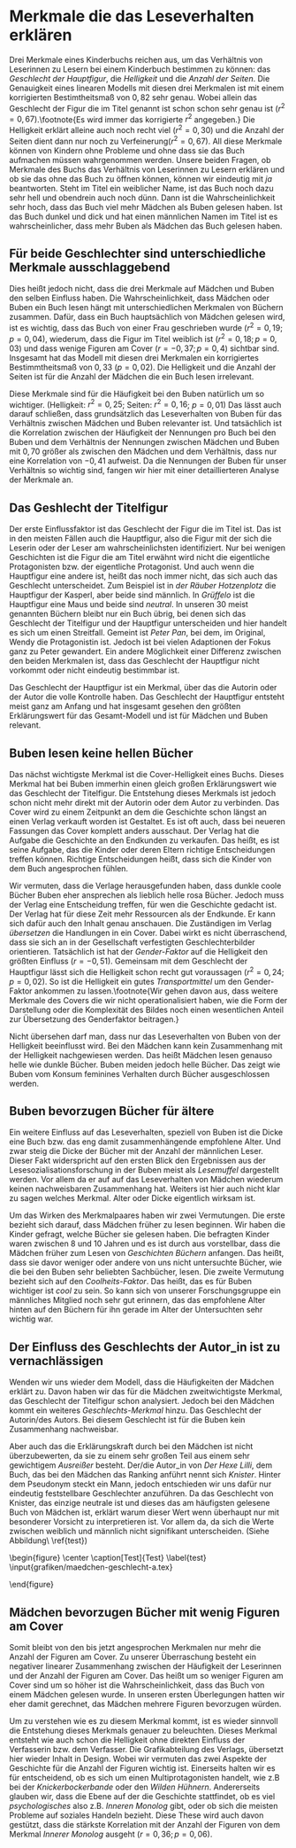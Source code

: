 Merkmale die das Leseverhalten erklären
=======================================

<!-- 
Welche Merkmale erklären das Verhältnis von Leserinnen am besten?
Welche Merkmale erklären den m/w-Faktor am besten?
Welche Merkmale erklären die unterschiedliche Auswahl von Büchern bei Mädchen und Buben am besten?
Welche Merkmale eine Buchs erklären warum es eher Mädchen oder Buben lesen?
Was macht ein Mädchenbuch zu einem Mädchenbuch?



Wir haben also festgestellt, dass es einen tendenziellen Zusammenhang zwischen dem Verhalten das die Lesenden beim Lesen durchleben und deren Geschlecht gibt.

Das heißt mit dem Anteil der Leserinnen steigt die Wahrscheinlichkeit das die Handlungen die die Leserinnen mit erleben feminin sind.

Doch uns stellt sich nun die Frage: Woher wissen unsere Leserinnen und Leser, dass sie ein gewisses Buch lesen *dürfen* und ein anderes nicht? Gibt es Merkmale eines Buchs, die auch Kinder einfach festellen können, die das Verhältnis von Leserinnen zu Lesern erklären?
Und wenn es Merkmale gibt, wie viel können diese Merkmale erklären?
Indirekt heißt das, wie groß muss der Einfluss von, von uns nicht gemessen Merkmalen auf das Verhältnis von Lerserinnen zu Lesern sein?
Wir denken dabei hautpsächlich an Beeinflussung durch Gleichaltrige, ältere Geschwister und Eltern, Werbung und Verkaufsstrategien und natürlich Merkmale des Buchs die wir nicht gemessen haben.
Ob das Buch von den Kindern selbst oder durch eine andere Person ausgesucht wird ist für uns irrelevant.

Zu erst müssen wir uns fragen, was denn überhaupt von uns Messbare Merkmale eines Buchs sind. Dann müssen wir uns fragen, wie es zu diesen Merkmalen kommt und wie sie die Leserinnen und Leser oder andere Merkmale beeinflussen könnte.
Danach messen wir mit Hilfe eines linearen Models den Einfluss der Merkmale.

Stellen wir uns vor, wir nähern uns einem Buch ganz langsam von weit weg. Je nach dem, wie es liegt nehmen wir als erstes die *Dicke* oder die *Farbe* wahr.
Somit haben wir unsere ersten Merkmale.

### Dicke

Die Dicke eines Buchs ist von der Anzahl der Seiten abhängig.
Deswegen ist sie für uns gut zu messen.
Sie hängt von der Länge der Geschichte ab die erzählt wird.
Diese hängt gerade bei Kindergeschichten stark mit dem Zielpublikum, also für wen die Geschichten gedacht sind, zusammen.

 -->



Drei Merkmale eines Kinderbuchs reichen aus, um das Verhältnis von Leserinnen zu Lesern bei einem Kinderbuch bestimmen zu können: das *Geschlecht der Hauptfigur*, die *Helligkeit* und die *Anzahl der Seiten*.
Die Genauigkeit eines linearen Modells mit diesen drei Merkmalen ist mit einem korrigierten Bestimtheitsmaß von $0{,}82$ sehr genau.
Wobei allein das Geschlecht der Figur die im Titel genannt ist schon schon sehr genau ist ($r^2=0{,}67$).\footnote{Es wird immer das korrigierte $r^2$ angegeben.}
Die Helligkeit erklärt alleine auch noch recht viel  ($r^2=0{,}30$) und die Anzahl der Seiten dient dann nur noch zu Verfeinerung($r^2=0{,}67$).
All diese Merkmale können von Kindern ohne Probleme und ohne dass sie das Buch aufmachen müssen wahrgenommen werden.
Unsere beiden Fragen, ob Merkmale des Buchs das Verhältnis von Leserinnen zu Lesern erklären und ob sie das ohne das Buch zu öffnen können, können wir eindeutig mit *ja* beantworten.
Steht im Titel ein weiblicher Name, ist das Buch noch dazu sehr hell und obendrein auch noch dünn.
Dann ist die Wahrscheinlichkeit sehr hoch, dass das Buch viel mehr Mädchen als Buben gelesen haben.
Ist das Buch dunkel und dick und hat einen männlichen Namen im Titel ist es wahrscheinlicher, dass mehr Buben als Mädchen das Buch gelesen haben.

Für beide Geschlechter sind unterschiedliche Merkmale ausschlaggebend
---------------------------------------------------------------------

Dies heißt jedoch nicht, dass die drei Merkmale auf Mädchen und Buben den selben Einfluss haben.
Die Wahrscheinlichkeit, dass Mädchen oder Buben ein Buch lesen hängt mit unterschiedlichen Merkmalen von Büchern zusammen.
Dafür, dass ein Buch hauptsächlich von Mädchen gelesen wird, ist es wichtig, dass das Buch von einer Frau geschrieben wurde ($r^2=0{,}19; p=0{,}04$), wiederum, dass die Figur im Titel weiblich ist ($r^2=0{,}18; p=0{,}03$) und dass wenige Figuren am Cover ($r=-0{,}37; p=0{,}4$) sichtbar sind.
Insgesamt hat das Modell mit diesen drei Merkmalen ein korrigiertes Bestimmtheitsmaß von $0{,}33$ ($p=0{,}02$).
Die Helligkeit und die Anzahl der Seiten ist für die Anzahl der Mädchen die ein Buch lesen irrelevant.

Diese Merkmale sind für die Häufigkeit bei den Buben natürlich um so wichtiger. (Helligkeit: $r^2=0{,}25$; Seiten: $r^2=0{,}16$; $p=0{,}01$)
Das lässt auch darauf schließen, dass grundsätzlich das Leseverhalten von Buben für das Verhältnis zwischen Mädchen und Buben relevanter ist.
Und tatsächlich ist die Korrelation zwischen der Häufigkeit der Nennungen pro Buch bei den Buben und dem Verhältnis der Nennungen zwischen Mädchen und Buben mit $0{,}70$ größer als zwischen den Mädchen und dem Verhältnis, dass nur eine Korrelation von $-0{,}41$ aufweist.
Da die Nennungen der Buben für unser Verhältnis so wichtig sind, fangen wir hier mit einer detaillierteren Analyse der Merkmale an.

Das Geshlecht der Titelfigur
----------------------------

Der erste Einflussfaktor ist das Geschlecht der Figur die im Titel ist. Das ist in den meisten Fällen auch die Hauptfigur, also die Figur mit der sich die Leserin oder der Leser am wahrscheinlichsten identifiziert.
Nur bei wenigen Geschichten ist die Figur die am Titel erwähnt wird nicht die eigentliche Protagonisten bzw. der eigentliche Protagonist. Und auch wenn die Hauptfigur eine andere ist, heißt  das noch immer nicht, das sich auch das Geschlecht unterscheidet. Zum Beispiel ist in *der Räuber Hotzenplotz* die Hauptfigur der Kasperl, aber beide sind männlich. In *Grüffelo* ist die Hauptfigur eine Maus und beide sind *neutral*.
In unseren 30 meist genannten Büchern bleibt nur ein Buch übrig, bei denen sich das Geschlecht der Titelfigur und der Hauptfigur unterscheiden und hier handelt es sich um einen Streitfall.
Gemeint ist *Peter Pan*, bei dem, im Original, Wendy die Protagonistin ist. Jedoch ist bei vielen Adaptionen der Fokus ganz zu Peter gewandert.
Ein andere Möglichkeit einer Differenz zwischen den beiden Merkmalen ist, dass das Geschlecht der Hauptfigur nicht vorkommt oder nicht eindeutig bestimmbar ist.

Das Geschlecht der Hauptfigur ist ein Merkmal, über das die Autorin oder der Autor die volle Kontrolle haben.
Das Geschlecht der Hauptfigur entsteht meist ganz am Anfang und hat insgesamt gesehen den größten Erklärungswert für das Gesamt-Modell und ist für Mädchen und Buben relevant.

Buben lesen keine hellen Bücher
-------------------------------

Das nächst wichtigste Merkmal ist die Cover-Helligkeit eines Buchs.
Dieses Merkmal hat bei Buben immerhin einen gleich großen Erklärungswert wie das Geschlecht der Titelfigur.
Die Entstehung dieses Merkmals ist jedoch schon nicht mehr direkt mit der Autorin oder dem Autor zu verbinden.
Das Cover wird zu einem Zeitpunkt an dem die Geschichte schon längst an einen Verlag verkauft worden ist Gestaltet.
Es ist oft auch, dass bei neueren Fassungen das Cover komplett anders ausschaut.
Der Verlag hat die Aufgabe die Geschichte an den Endkunden zu verkaufen.
Das heißt, es ist seine Aufgabe, das die Kinder oder deren Eltern richtige Entscheidungen treffen können.
Richtige Entscheidungen heißt, dass sich die Kinder von dem Buch angesprochen fühlen.

Wir vermuten, dass die Verlage herausgefunden haben, dass dunkle coole Bücher Buben eher ansprechen als lieblich helle rosa Bücher.
Jedoch muss der Verlag eine Entscheidung treffen, für wen die Geschichte gedacht ist.
Der Verlag hat für diese Zeit mehr Ressourcen als der Endkunde.
Er kann sich dafür auch den Inhalt genau anschauen.
Die Zuständigen im Verlag *übersetzen* die Handlungen in ein Cover. Dabei wirkt es nicht überraschend, dass sie sich an in der Gesellschaft verfestigten Geschlechterbilder orientieren.
Tatsächlich ist hat der *Gender-Faktor* auf die Helligkeit den größten Einfluss ($r=-0{,}51$). Gemeinsam mit dem Geschlecht der Hauptfigur lässt sich die Helligkeit schon recht gut voraussagen ($r^2=0{,}24; p=0{,}02$).
So ist die Helligkeit ein gutes *Transportmittel* um den Gender-Faktor ankommen zu lassen.\footnote{Wir gehen davon aus, dass weitere Merkmale des Covers die wir nicht operationalisiert haben, wie die Form der Darstellung oder die Komplexität des Bildes noch einen wesentlichen Anteil zur Übersetzung des Genderfaktor beitragen.}

Nicht übersehen darf man, dass nur das Leseverhalten von Buben von der Helligkeit beeinflusst wird. Bei den Mädchen kann kein Zusammenhang mit der Helligkeit nachgewiesen werden.
Das heißt Mädchen lesen genauso helle wie dunkle Bücher.
Buben meiden jedoch helle Bücher.
Das zeigt wie Buben vom Konsum feminines Verhalten durch Bücher ausgeschlossen werden.

Buben bevorzugen Bücher für ältere
----------------------------------

Ein weitere Einfluss auf das Leseverhalten, speziell von Buben ist die Dicke eine Buch bzw. das eng damit zusammenhängende empfohlene Alter.
Und zwar steig die Dicke der Bücher mit der Anzahl der männlichen Leser.
Dieser Fakt widerspricht auf den ersten Blick den Ergebnissen aus der Lesesozialisationsforschung in der Buben meist als *Lesemuffel* dargestellt werden.
Vor allem da er auf auf das Leseverhalten von Mädchen wiederum keinen nachweisbaren Zusammenhang hat.
Weiters ist hier auch nicht klar zu sagen welches Merkmal.
Alter oder Dicke eigentlich wirksam ist.

Um das Wirken des Merkmalpaares haben wir zwei Vermutungen.
Die erste bezieht sich darauf, dass Mädchen früher zu lesen beginnen. Wir haben die Kinder gefragt, welche Bücher sie gelesen haben. Die befragten Kinder waren zwischen 8 und 10 Jahren und es ist durch aus vorstellbar, dass die Mädchen früher zum Lesen von *Geschichten Büchern* anfangen. Das heißt, dass sie davor weniger oder andere von uns nicht untersuchte Bücher, wie die bei den Buben sehr beliebten Sachbücher, lesen.
Die zweite Vermutung bezieht sich auf den *Coolheits-Faktor*.
Das heißt, das es für Buben wichtiger ist *cool* zu sein.
So kann sich von unserer Forschungsgruppe ein männliches Mitglied noch sehr gut erinnern, das das empfohlene Alter hinten auf den Büchern für ihn gerade im Alter der Untersuchten sehr wichtig war.

Der Einfluss des Geschlechts der Autor_in ist zu vernachlässigen
----------------------------------------------------------------

Wenden wir uns wieder dem Modell, dass die Häufigkeiten der Mädchen erklärt zu.
Davon haben wir das für die Mädchen zweitwichtigste Merkmal, das Geschlecht der Titelfigur schon analysiert.
Jedoch bei den Mädchen kommt ein weiteres *Geschlechts-Merkmal* hinzu. Das Geschlecht der Autorin/des Autors.
Bei diesem Geschlecht ist für die Buben kein Zusammenhang nachweisbar.

Aber auch das die Erklärungskraft durch bei den Mädchen ist nicht überzubewerten, da sie zu einem sehr großen Teil aus einem sehr gewichtigem *Ausreißer* besteht.
Der/die Autor_in von *Der Hexe Lilli*, dem Buch, das bei den Mädchen das Ranking anführt nennt sich *Knister*. Hinter dem Pseudonym steckt ein Mann, jedoch entschieden wir uns dafür nur eindeutig feststellbare Geschlechter anzuführen.
Da das Geschlecht von Knister, das einzige neutrale ist und dieses das am häufigsten gelesene Buch von Mädchen ist, erklärt warum dieser Wert wenn überhaupt nur mit besonderer Vorsicht zu interpretieren ist.
Vor allem da, da sich die Werte zwischen weiblich und männlich nicht signifikant unterscheiden. (Siehe Abbildung\ \ref{test})

\begin{figure}
\center
  \caption[Test]{Test}
  \label{test}
\input{grafiken/maedchen-geschlecht-a.tex}

\end{figure}

Mädchen bevorzugen Bücher mit wenig Figuren am Cover
----------------------------------------------------

Somit bleibt von den bis jetzt angesprochen Merkmalen nur mehr die Anzahl der Figuren am Cover.
Zu unserer Überraschung besteht ein negativer linearer Zusammenhang zwischen der Häufigkeit der Leserinnen und der Anzahl der Figuren am Cover.
Das heißt um so weniger Figuren am Cover sind um so höher ist die Wahrscheinlichkeit, dass das Buch von einem Mädchen gelesen wurde.
In unseren ersten Überlegungen hatten wir eher damit gerechnet, das Mädchen mehrere Figuren bevorzugen würden.

Um zu verstehen wie es zu diesem Merkmal kommt, ist es wieder sinnvoll die Entstehung dieses Merkmals genauer zu beleuchten.
Dieses Merkmal entsteht wie auch schon die Helligkeit ohne direkten Einfluss der Verfasserin bzw. dem Verfasser.
Die Grafikabteilung des Verlags, übersetzt hier wieder Inhalt in Design.
Wobei wir vermuten das zwei Aspekte der Geschichte für die Anzahl der Figuren wichtig ist.
Einerseits halten wir es für entscheidend, ob es sich um einen Multiprotagonisten handelt, wie z.B bei der *Knickerbockerbande* oder den *Wilden Hühnern*.
Andererseits glauben wir, dass die Ebene auf der die Geschichte stattfindet, ob es viel *psychologisches* also z.B. *Inneren Monolog* gibt, oder ob sich die meisten Probleme auf soziales Handeln bezieht.
Diese These wird auch davon gestützt, dass die stärkste Korrelation mit der Anzahl der Figuren von dem Merkmal *Innerer Monolog* ausgeht ($r=0{,}36; p=0{,}06$).







